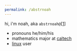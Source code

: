 ```yaml
---
permalink: /abstrnoah
---
```


hi, i'm noah, aka `abstrnoah@`[[1]]

* pronouns he/him/his
* mathematics major at [caltech](https://caltech.edu/)
* [linux](https://www.kernel.org/) user

[1]: https://github.com/abstrnoah
